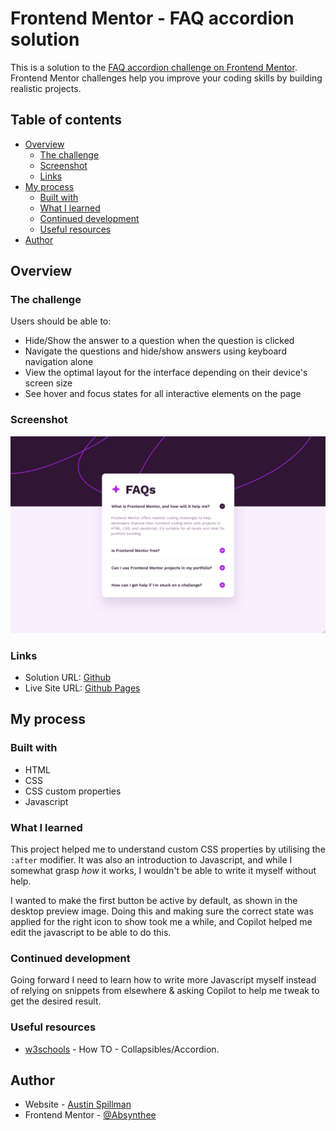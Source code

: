 # Frontend Mentor - FAQ accordion solution

This is a solution to the [FAQ accordion challenge on Frontend Mentor](https://www.frontendmentor.io/challenges/faq-accordion-wyfFdeBwBz). Frontend Mentor challenges help you improve your coding skills by building realistic projects. 

## Table of contents

- [Overview](#overview)
  - [The challenge](#the-challenge)
  - [Screenshot](#screenshot)
  - [Links](#links)
- [My process](#my-process)
  - [Built with](#built-with)
  - [What I learned](#what-i-learned)
  - [Continued development](#continued-development)
  - [Useful resources](#useful-resources)
- [Author](#author)


## Overview

### The challenge

Users should be able to:

- Hide/Show the answer to a question when the question is clicked
- Navigate the questions and hide/show answers using keyboard navigation alone
- View the optimal layout for the interface depending on their device's screen size
- See hover and focus states for all interactive elements on the page

### Screenshot

![](./screenshot.png)

### Links

- Solution URL: [Github](https://github.com/Absynthee/faq-accordion-main)
- Live Site URL: [Github Pages](https://absynthee.github.io/faq-accordion-main/)

## My process

### Built with

- HTML
- CSS
- CSS custom properties
- Javascript

### What I learned

This project helped me to understand custom CSS properties by utilising the ``:after`` modifier. It was also an introduction to Javascript, and while I somewhat grasp *how* it works, I wouldn't be able to write it myself without help. 

I wanted to make the first button be active by default, as shown in the desktop preview image. Doing this and making sure the correct state was applied for the right icon to show took me a while, and Copilot helped me edit the javascript to be able to do this.

### Continued development

Going forward I need to learn how to write more Javascript myself instead of relying on snippets from elsewhere & asking Copilot to help me tweak to get the desired result.

### Useful resources

- [w3schools](https://www.w3schools.com/howto/howto_js_accordion.asp) - How TO - Collapsibles/Accordion.


## Author

- Website - [Austin Spillman](https://www.austinspillman.com)
- Frontend Mentor - [@Absynthee](https://www.frontendmentor.io/profile/Absynthee)
